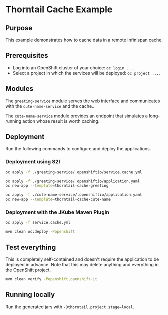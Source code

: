 # Thorntail Cache Example

## Purpose

This example demonstrates how to cache data in a remote Infinispan cache.

## Prerequisites

* Log into an OpenShift cluster of your choice: `oc login ...`.
* Select a project in which the services will be deployed: `oc project ...`.

## Modules

The `greeting-service` module serves the web interface and communicates with the `cute-name-service` and the cache..

The `cute-name-service` module provides an endpoint that simulates a long-running action whose result is worth caching.

## Deployment

Run the following commands to configure and deploy the applications.

### Deployment using S2I

```bash
oc apply -f ./greeting-service/.openshiftio/service.cache.yml

oc apply -f ./greeting-service/.openshiftio/application.yaml
oc new-app --template=thorntail-cache-greeting

oc apply -f ./cute-name-service/.openshiftio/application.yaml
oc new-app --template=thorntail-cache-cute-name
```

### Deployment with the JKube Maven Plugin

```bash
oc apply -f service.cache.yml

mvn clean oc:deploy -Popenshift
```

## Test everything

This is completely self-contained and doesn't require the application to be deployed in advance.
Note that this may delete anything and everything in the OpenShift project.

```bash
mvn clean verify -Popenshift,openshift-it
```

## Running locally

Run the generated jars with `-Dthorntail.project.stage=local`.
